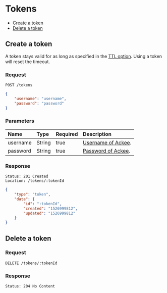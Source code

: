 # Tokens

- [Create a token](#create-a-token)
- [Delete a token](#delete-a-token)

## Create a token

A token stays valid for as long as specified in the [TTL option](../README.md#ttl). Using a token will reset the timeout.

### Request

```
POST /tokens
```

```json
{
	"username": "username",
	"password": "password"
}
```

### Parameters

| Name | Type | Required | Description |
|:-----------|:------------|:------------|:------------|
| username | String | true | [Username of Ackee](../README.md#username-and-password). |
| password | String | true | [Password of Ackee](../README.md#username-and-password). |

### Response

```
Status: 201 Created
Location: /tokens/:tokenId
```

```json
{
	"type": "token",
	"data": {
		"id": ":tokenId",
		"created": "1526999812",
		"updated": "1526999812"
	}
}
```

## Delete a token

### Request

```
DELETE /tokens/:tokenId
```

### Response

```
Status: 204 No Content
```
